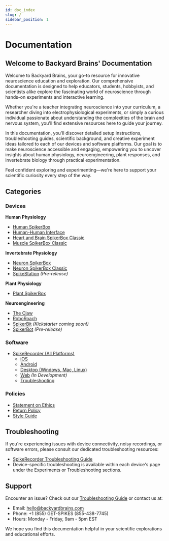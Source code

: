 ```yaml
---
id: doc_index
slug: /
sidebar_position: 1
---
```


# Documentation

## Welcome to Backyard Brains' Documentation

Welcome to Backyard Brains, your go-to resource for innovative neuroscience education and exploration. Our comprehensive documentation is designed to help educators, students, hobbyists, and scientists alike explore the fascinating world of neuroscience through hands-on experiments and interactive learning.

Whether you're a teacher integrating neuroscience into your curriculum, a researcher diving into electrophysiological experiments, or simply a curious individual passionate about understanding the complexities of the brain and nervous system, you'll find extensive resources here to guide your journey.

In this documentation, you'll discover detailed setup instructions, troubleshooting guides, scientific background, and creative experiment ideas tailored to each of our devices and software platforms. Our goal is to make neuroscience accessible and engaging, empowering you to uncover insights about human physiology, neuroengineering, plant responses, and invertebrate biology through practical experimentation.

Feel confident exploring and experimenting—we're here to support your scientific curiosity every step of the way.

## Categories

### Devices

**Human Physiology**  
- [Human SpikerBox](./human/human-spikerbox/)  
- [Human-Human Interface](./human/human-human-interface/)  
- [Heart and Brain SpikerBox Classic](./human/heart-and-brain-spikerbox-classic/)  
- [Muscle SpikerBox Classic](./human/muscle-spikerbox-classic/)  

**Invertebrate Physiology**  
- [Neuron SpikerBox](./invertebrate/neuron-spikerbox/)  
- [Neuron SpikerBox Classic](./invertebrate/neuron-spikerbox-classic/)  
- [SpikeStation](./invertebrate/pre-release/spikestation/)  *(Pre-release)*

**Plant Physiology**  
- [Plant SpikerBox](./plant/plant-spikerbox/)  

**Neuroengineering**  
- [The Claw](./neuroengineering/claw/)  
- [RoboRoach](./neuroengineering/roboroach/)  
- [SpikerBit](./neuroengineering/pre-release/spikerbit/index.md)  *(Kickstarter coming soon!)* 
- [SpikerBot](./neuroengineering/pre-release/spikerbot/index.md)   *(Pre-release)*  

### Software

- [SpikeRecorder (All Platforms)](./software/spike-recorder/)
  - [iOS](./software/spike-recorder/ios-ipados/)
  - [Android](./software/spike-recorder/android/)
  - [Desktop (Windows, Mac, Linux)](./software/spike-recorder/desktop/)
  - [Web](./software/spike-recorder/web/) *(In Development)*
  - [Troubleshooting](./software/spike-recorder/troubleshooting/)

### Policies

- [Statement on Ethics](./policies/ethics/)
- [Return Policy](./policies/return-policy/)
- [Style Guide](./policies/style-guide/)

## Troubleshooting ##

If you're experiencing issues with device connectivity, noisy recordings, or software errors, please consult our dedicated troubleshooting resources:

- [SpikeRecorder Troubleshooting Guide](./software/spike-recorder/troubleshooting/)
- Device-specific troubleshooting is available within each device's page under the Experiments or Troubleshooting sections.

## Support

Encounter an issue? Check out our [Troubleshooting Guide](./software/spike-recorder/troubleshooting/) or contact us at:
- Email: hello@backyardbrains.com
- Phone: +1 (855) GET-SPIKES (855-438-7745)
- Hours: Monday - Friday, 9am - 5pm EST

We hope you find this documentation helpful in your scientific explorations and educational efforts.
